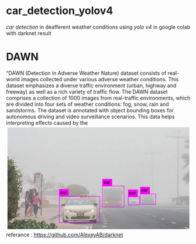 # car_detection_yolov4
*car detection* in deafferent weather conditions using *yolo v4* in google colab with darknet 
result
# DAWN
“DAWN (Detection in Adverse Weather Nature) dataset consists of real-world images collected under various adverse weather conditions. This dataset emphasizes a diverse traffic environment (urban, highway and freeway) as well as a rich variety of traffic flow. The DAWN dataset comprises a collection of 1000 images from real-traffic environments, which are divided into four sets of weather conditions: fog, snow, rain and sandstorms. The dataset is annotated with object bounding boxes for autonomous driving and video surveillance scenarios. This data helps interpreting effects caused by the
![result](https://github.com/mohammedFnesh/car_detection_yolov4/blob/main/result.png)
referance :
https://github.com/AlexeyAB/darknet
